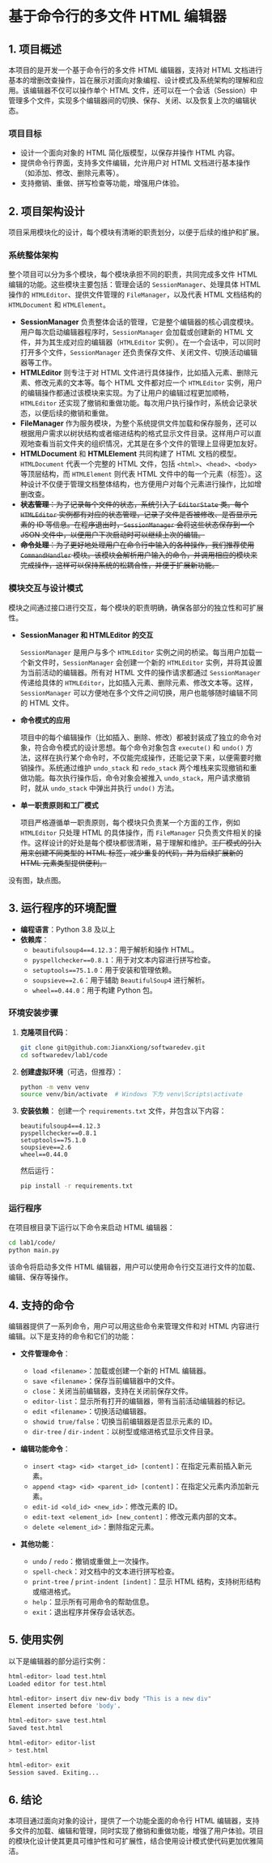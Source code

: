 # 基于命令行的多文件 HTML 编辑器

## 1. 项目概述

本项目的是开发一个基于命令行的多文件 HTML 编辑器，支持对 HTML 文档进行基本的增删改查操作，旨在展示对面向对象编程、设计模式及系统架构的理解和应用。该编辑器不仅可以操作单个 HTML 文件，还可以在一个会话（Session）中管理多个文件，实现多个编辑器间的切换、保存、关闭、以及恢复上次的编辑状态。

### 项目目标
- 设计一个面向对象的 HTML 简化版模型，以保存并操作 HTML 内容。
- 提供命令行界面，支持多文件编辑，允许用户对 HTML 文档进行基本操作（如添加、修改、删除元素等）。
- 支持撤销、重做、拼写检查等功能，增强用户体验。

## 2. 项目架构设计

项目采用模块化的设计，每个模块有清晰的职责划分，以便于后续的维护和扩展。

### 系统整体架构

整个项目可以分为多个模块，每个模块承担不同的职责，共同完成多文件 HTML 编辑的功能。这些模块主要包括：管理会话的 `SessionManager`、处理具体 HTML 操作的 `HTMLEditor`、提供文件管理的 `FileManager`，以及代表 HTML 文档结构的 `HTMLDocument` 和 `HTMLElement`。

- **SessionManager** 负责整体会话的管理，它是整个编辑器的核心调度模块。用户每次启动编辑器程序时，`SessionManager` 会加载或创建新的 HTML 文件，并为其生成对应的编辑器（`HTMLEditor` 实例）。在一个会话中，可以同时打开多个文件，`SessionManager` 还负责保存文件、关闭文件、切换活动编辑器等工作。
- **HTMLEditor** 则专注于对 HTML 文件进行具体操作，比如插入元素、删除元素、修改元素的文本等。每个 HTML 文件都对应一个 `HTMLEditor` 实例，用户的编辑操作都通过该模块来实现。为了让用户的编辑过程更加顺畅，`HTMLEditor` 还实现了撤销和重做功能。每次用户执行操作时，系统会记录状态，以便后续的撤销和重做。
- **FileManager** 作为服务模块，为整个系统提供文件加载和保存服务，还可以根据用户需求以树状结构或者缩进结构的格式显示文件目录。这样用户可以直观地查看当前文件夹的组织情况，尤其是在多个文件的管理上显得更加友好。
- **HTMLDocument** 和 **HTMLElement** 共同构建了 HTML 文档的模型。`HTMLDocument` 代表一个完整的 HTML 文件，包括 `<html>`、`<head>`、`<body>` 等顶层结构，而 `HTMLElement` 则代表 HTML 文件中的每一个元素（标签）。这种设计不仅便于管理文档整体结构，也方便用户对每个元素进行操作，比如增删改查。
- ~~**状态管理**：为了记录每个文件的状态，系统引入了 `EditorState` 类。每个 `HTMLEditor` 实例都有对应的状态管理，记录了文件是否被修改、是否显示元素的 ID 等信息。在程序退出时，`SessionManager` 会将这些状态保存到一个 JSON 文件中，以便用户下次启动时可以继续上次的编辑。~~
- ~~**命令处理**：为了更好地处理用户在命令行中输入的各种操作，我们推荐使用 `CommandHandler` 模块。该模块会解析用户输入的命令，并调用相应的模块来完成操作，这样可以保持系统的松耦合性，并便于扩展新功能。~~

### 模块交互与设计模式

模块之间通过接口进行交互，每个模块的职责明确，确保各部分的独立性和可扩展性。

- **SessionManager 和 HTMLEditor 的交互**

  `SessionManager` 是用户与多个 `HTMLEditor` 实例之间的桥梁。每当用户加载一个新文件时，`SessionManager` 会创建一个新的 `HTMLEditor` 实例，并将其设置为当前活动的编辑器。所有对 HTML 文件的操作请求都通过 `SessionManager` 传递给具体的 `HTMLEditor`，比如插入元素、删除元素、修改文本等。这样，`SessionManager` 可以方便地在多个文件之间切换，用户也能够随时编辑不同的 HTML 文件。

- **命令模式的应用**

  项目中的每个编辑操作（比如插入、删除、修改）都被封装成了独立的命令对象，符合命令模式的设计思想。每个命令对象包含 `execute()` 和 `undo()` 方法，这样在执行某个命令时，不仅能完成操作，还能记录下来，以便需要时撤销操作。系统通过维护 `undo_stack` 和 `redo_stack` 两个堆栈来实现撤销和重做功能。每次执行操作后，命令对象会被推入 `undo_stack`，用户请求撤销时，就从 `undo_stack` 中弹出并执行 `undo()` 方法。

- **单一职责原则和工厂模式**

  项目严格遵循单一职责原则，每个模块只负责某一个方面的工作，例如 `HTMLEditor` 只处理 HTML 的具体操作，而 `FileManager` 只负责文件相关的操作。这样设计的好处是每个模块都很清晰，易于理解和维护。~~工厂模式的引入用来创建不同类型的 HTML 标签，减少重复的代码，并为后续扩展新的 HTML 元素类型提供便利。~~

  

没有图，缺点图。

## 3. 运行程序的环境配置

- **编程语言**：Python 3.8 及以上
- **依赖库**：
  - `beautifulsoup4==4.12.3`：用于解析和操作 HTML。
  - `pyspellchecker==0.8.1`：用于对文本内容进行拼写检查。
  - `setuptools==75.1.0`：用于安装和管理依赖。
  - `soupsieve==2.6`：用于辅助 `BeautifulSoup4` 进行解析。
  - `wheel==0.44.0`：用于构建 Python 包。

### 环境安装步骤
1. **克隆项目代码**：
   ```sh
   git clone git@github.com:JianxXiong/softwaredev.git
   cd softwaredev/lab1/code
   ```

2. **创建虚拟环境**（可选，但推荐）：
   ```sh
   python -m venv venv
   source venv/bin/activate  # Windows 下为 venv\Scripts\activate
   ```

3. **安装依赖**：
   创建一个 `requirements.txt` 文件，并包含以下内容：
   ```
   beautifulsoup4==4.12.3
   pyspellchecker==0.8.1
   setuptools==75.1.0
   soupsieve==2.6
   wheel==0.44.0
   ```
   然后运行：
   ```sh
   pip install -r requirements.txt
   ```

### 运行程序
在项目根目录下运行以下命令来启动 HTML 编辑器：
```sh
cd lab1/code/
python main.py
```

该命令将启动多文件 HTML 编辑器，用户可以使用命令行交互进行文件的加载、编辑、保存等操作。

## 4. 支持的命令

编辑器提供了一系列命令，用户可以用这些命令来管理文件和对 HTML 内容进行编辑。以下是支持的命令和它们的功能：
- **文件管理命令**：
  - `load <filename>`：加载或创建一个新的 HTML 编辑器。
  - `save <filename>`：保存当前编辑器中的文件。
  - `close`：关闭当前编辑器，支持在关闭前保存文件。
  - `editor-list`：显示所有打开的编辑器，带有当前活动编辑器的标记。
  - `edit <filename>`：切换活动编辑器。
  - `showid true/false`：切换当前编辑器是否显示元素的 ID。
  - `dir-tree` / `dir-indent`：以树型或缩进格式显示文件目录。

- **编辑功能命令**：
  - `insert <tag> <id> <target_id> [content]`：在指定元素前插入新元素。
  - `append <tag> <id> <parent_id> [content]`：在指定父元素内添加新元素。
  - `edit-id <old_id> <new_id>`：修改元素的 ID。
  - `edit-text <element_id> [new_content]`：修改元素内部的文本。
  - `delete <element_id>`：删除指定元素。

- **其他功能**：
  - `undo` / `redo`：撤销或重做上一次操作。
  - `spell-check`：对文档中的文本进行拼写检查。
  - `print-tree` / `print-indent [indent]`：显示 HTML 结构，支持树形结构或缩进格式。
  - `help`：显示所有可用命令的帮助信息。
  - `exit`：退出程序并保存会话状态。

## 5. 使用实例
以下是编辑器的部分运行实例：

```sh
html-editor> load test.html
Loaded editor for test.html

html-editor> insert div new-div body "This is a new div"
Element inserted before 'body'.

html-editor> save test.html
Saved test.html

html-editor> editor-list
> test.html

html-editor> exit
Session saved. Exiting...
```

## 6. 结论
本项目通过面向对象的设计，提供了一个功能全面的命令行 HTML 编辑器，支持多文件的加载、编辑和管理，同时实现了撤销和重做功能，增强了用户体验。项目的模块化设计使其更具可维护性和可扩展性，结合使用设计模式使代码更加优雅简洁。
